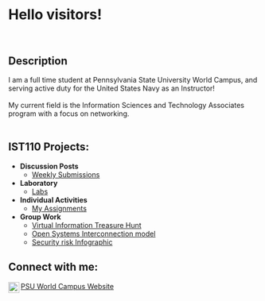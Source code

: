 <h1>Hello visitors!<br>
<br>
<h2>Description</h2>
I am a full time student at Pennsylvania State University World Campus, and serving active duty for the United States Navy as an Instructor!<br>
<br>
My current field is the Information Sciences and Technology Associates program with a focus on networking.<br/>
<br>


<h2>IST110 Projects:</h2>

- <b>Discussion Posts</b>
  - [Weekly Submissions](https://github.com/Scyp-exe/Discussion-Posts)
- <b>Laboratory</b>
  - [Labs](https://github.com/Scyp-exe/IST110-Labs)
- <b>Individual Activities</b>
  - [My Assignments](https://github.com/Scyp-exe/Individual-Assignments)
- <b>Group Work</b>
  - [Virtual Information Treasure Hunt](https://github.com/Scyp-exe/Group-activity-1)
  - [Open Systems Interconnection model](https://github.com/Scyp-exe/Group-activity-2)
  - [Security risk Infographic](https://github.com/Scyp-exe/Group-activity-3)

<h2>Connect with me:</h2>

[<img align="left" alt="ErajahScypion | LinkedIn" width="22px" src="https://cdn.jsdelivr.net/npm/simple-icons@v3/icons/linkedin.svg" />][linkedin]

[linkedin]: https://www.linkedin.com/in/erajah-scypion
<a href="https://www.worldcampus.psu.edu/">PSU World Campus Website</a>
